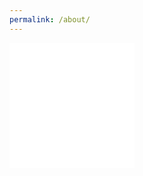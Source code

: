 ```yaml
---
permalink: /about/
---
```

<embed src="/assets/docs/Resume.pdf" type="application/pdf" width="200" height="200">